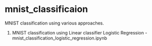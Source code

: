 # mnist_classificaion
MNIST classification using various approaches. 

1. MNIST classification using Linear classifier Logistic Regression - mnist_classification_logistic_regression.ipynb
